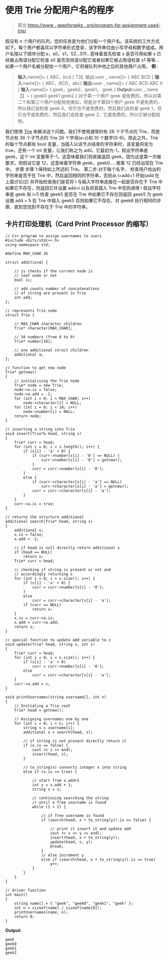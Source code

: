 # 使用 Trie 分配用户名的程序

> 原文:[https://www . geesforgeks . org/program-for-assignment-used-trie/](https://www.geeksforgeeks.org/program-for-assigning-usernames-using-trie/)

假设有 n 个用户的队列，您的任务是为他们分配一个用户名。该系统的工作方式如下。每个用户都喜欢以字符串形式登录，该字符串仅由小写字母和数字组成。用户名按以下顺序分配:s，s0，s1，S2…S11…意味着首先检查 s 是否可用如果 s 已经被占用请分配它检查 s0 是否空闲请分配它或者如果它被占用请检查 s1 等等…如果一个用户名被分配给一个用户，它将被队列中他之后的其他用户占用。
**例** :

> **输入**:name[]= { ABC，bcd }
> T3】输出:user _ name[]= { ABC BCD }
> **输入**:name[]= { ABC，BCD，abc}
> **输出**:user _ name[]= { ABC BCD ABC 0 }
> **输入**:name[]= { geek，geek0，geek1， geek }
> **Output**:user _ name【】= { geek0 geek1 geek2 }
> 对于第一个用户 geek 是免费的，所以对第二个和第三个用户分配给他类似，但是对于第四个用户 geek 不是免费的，所以我们会检查 geek 0，但它也不是免费的，然后我们会检查 geek 1，但它也不是免费的，然后我们会检查 geek 2，它是免费的，所以它被分配给他。

我们使用 [Trie](https://www.geeksforgeeks.org/trie-insert-and-search/) 来解决这个问题。我们不使用通常的有 26 个子节点的 Trie，而是节点有 36 个子节点的 Trie 26 个字母(a-z)和 10 个数字(0-9)。除此之外，Trie 的每个节点都有 bool 变量，当插入以该节点结束的字符串时，该变量将变为 true，还有一个 int 变量，让我们称之为 add，它最初为-1，假设字符串是 geek，这个 int 变量等于-1，这意味着我们将直接返回 geek，因为这是第一次被要求，但假设它是 12，这意味着字符串 geek，geek0…..极客 12 已经出现在 Trie 中。
步骤
步骤 1:保持如上所述的 Trie。
第二步:对于每个名字， 检查用户给出的字符串是否不在 Trie 中，然后返回相同的字符串，否则从 i=add+1 开始(add 在上面讨论过) 并开始检查我们是否将 I 与输入字符串连接在一起是否存在于 Trie 中如果它不存在，则返回它并设置 add=i 以及将其插入 Trie 中否则递增 i
假设字符串是 geek 和 i=5 检查 geek5 是否在 Trie 中如果它不存在则返回 geek5 为 geek 设置 add = 5 在 Trie 中插入 geek5 否则如果它不存在，对 geek6 执行相同的步骤，直到您找到不存在于 Trie 中的字符串。

## 卡片打印处理机（Card Print Processor 的缩写）

```
// C++ program to assign usernames to users
#include <bits/stdc++.h>
using namespace std;

#define MAX_CHAR 26

struct additional {

    // is checks if the current node is
    // leaf node or not
    bool is;

    // add counts number of concatenations
    // of string are present in Trie
    int add;
};

// represents Trie node
struct Trie {

    // MAX_CHAR character children
    Trie* character[MAX_CHAR];

    // 10 numbers (from 0 to 9)
    Trie* number[10];

    // one additional struct children
    additional a;
};

// function to get new node
Trie* getnew()
{
    // initialising the Trie node
    Trie* node = new Trie;
    node->a.is = false;
    node->a.add = -1;
    for (int i = 0; i < MAX_CHAR; i++)
        node->character[i] = NULL;
    for (int i = 0; i < 10; i++)
        node->number[i] = NULL;
    return node;
}

// inserting a string into Trie
void insert(Trie*& head, string s)
{
    Trie* curr = head;
    for (int i = 0; i < s.length(); i++) {
        if (s[i] - 'a' < 0) {
            if (curr->number[s[i] - '0'] == NULL) {
                curr->number[s[i] - '0'] = getnew();
            }
            curr = curr->number[s[i] - '0'];
        }
        else {
            if (curr->character[s[i] - 'a'] == NULL)
                curr->character[s[i] - 'a'] = getnew();
            curr = curr->character[s[i] - 'a'];
        }
    }
    curr->a.is = true;
}

// returns the structure additional
additional search(Trie* head, string s)
{
    additional x;
    x.is = false;
    x.add = -1;

    // if head is null directly return additional x
    if (head == NULL)
        return x;
    Trie* curr = head;

    // checking if string is present or not and
    // accordingly returning x
    for (int i = 0; i < s.size(); i++) {
        if (s[i] - 'a' < 0) {
            curr = curr->number[s[i] - '0'];
        }
        else
            curr = curr->character[s[i] - 'a'];
        if (curr == NULL)
            return x;
    }
    x.is = curr->a.is;
    x.add = curr->a.add;
    return x;
}

// special function to update add variable to z
void update(Trie* head, string s, int z)
{
    Trie* curr = head;
    for (int i = 0; i < s.size(); i++) {
        if (s[i] - 'a' < 0)
            curr = curr->number[s[i] - '0'];
        else
            curr = curr->character[s[i] - 'a'];
    }
    curr->a.add = z;
}

void printUsernames(string username[], int n)
{
    // Initialing a Trie root
    Trie* head = getnew();

    // Assigning usernames one by one
    for (int i = 0; i < n; i++) {
        string s = username[i];
        additional x = search(head, s);

        // if string is not present directly return it
        if (x.is == false) {
            cout << s << endl;
            insert(head, s);
        }

        // to_string(x) converts integer x into string
        else if (x.is == true) {

            // start from x.add+1
            int y = x.add + 1;
            string x = s;

            // continuing searching the string
            // until a free username is found
            while (1 < 2) {

                // if free username is found
                if (search(head, x + to_string(y)).is == false) {

                    // print it insert it and update add
                    cout << x << y << endl;
                    insert(head, x + to_string(y));
                    update(head, s, y);
                    break;
                }
                // else increment y
                else if (search(head, x + to_string(y)).is == true)
                    y++;
            }
        }
    }
}

// driver function
int main()
{
    string name[] = { "geek", "geek0", "geek1", "geek" };
    int n = sizeof(name) / sizeof(name[0]);
    printUsernames(name, n);
    return 0;
}
```

**Output:** 

```
geek
geek0
geek1
geek2
```